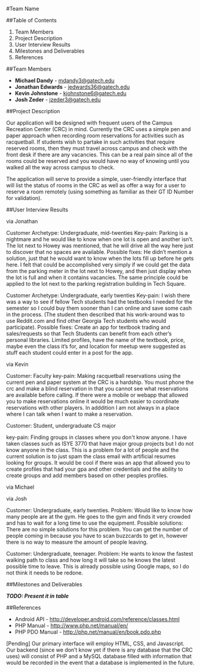 #Team Name


##Table of Contents

1. Team Members
2. Project Description
3. User Interview Results
4. Milestones and Deliverables
5. References

##Team Members

* **Michael Dandy** - mdandy3@gatech.edu
* **Jonathan Edwards** - jedwards36@gatech.edu
* **Kevin Johnstone** - kjohnstone6@gatech.edu
* **Josh Zeder** - jzeder3@gatech.edu


##Project Description

Our application will be designed with frequent users of the Campus 
Recreation Center (CRC)  in mind. Currently the CRC uses a simple pen and 
paper approach when recording room reservations for activities such as 
racquetball. If students wish to partake in such activities that require 
reserved rooms, then they must travel across campus and check with the front 
desk if there are any vacancies. This can be a real pain since all of the 
rooms could be reserved and you would have no way of knowing until you 
walked all the way across campus to check.

The application will serve to provide a simple, user-friendly interface that 
will list the status of rooms in the CRC as well as offer a way for a user 
to reserve a room remotely (using something as familiar as their GT ID 
Number for validation).


##User Interview Results

via Jonathan

Customer Archetype: Undergraduate, mid-twenties
Key-pain: Parking is a nightmare and he would like to know when one lot is 
open and another isn’t. The lot next to Howey was mentioned, that he will 
drive all the way here just to discover that no spaces are available.
Possible fixes: He didn’t mention a solution, just that he would want to 
know when the lots fill up before he gets here. I felt that could be 
accomplished very simply if we could get the data from the parking meter in 
the lot next to Howey, and then just display when the lot is full and when 
it contains vacancies. The same principle could be applied to the lot next 
to the parking registration building in Tech Square.

Customer Archetype: Undergraduate, early twenties
Key-pain: I wish there was a way to see if fellow Tech students had the 
textbooks I needed for the semester so I could buy them sooner than I can 
online and save some cash in the process. (The student then described that 
his work-around was to use Reddit.com and find other Georgia Tech students 
who would participate).
Possible fixes: Create an app for textbook trading and sales/requests so 
that Tech Students can benefit from each other’s personal libraries. Limited 
profiles, have the name of the textbook, price, maybe even the class it’s 
for, and location for meetup were suggested as stuff each student could 
enter in a post for the app.

via Kevin

Customer: Faculty
key-pain: Making racquetball reservations using the current pen and paper system at the CRC is a hardship. You must
phone the crc and make a blind reservation in that you cannot see what reservations are available before calling. If there 
were a mobile or webapp that allowed you to make reservations online it would be much easier to coordinate reservations with
other players. In adddition I am not always in a place where I can talk when I want to make a reservation.

Customer: Student, undergraduate CS major

key-pain: Finding groups in classes where you don't know anyone. I have taken classes such as ISYE 3770 that have major group projects
but I do not know anyone in the class. This is a problem for a lot of people and the current solution is to just spam the class
email with artificial resumes looking for groups. It would be cool if there was an app that allowed you to create profiles
that had your gpa and other credentials and the ability to create groups and add members based on other peoples profiles.

via Michael

via Josh

Customer: Undergraduate, early twenties.
Problem: Would like to know how many people are at the gym. He goes to the gym and finds it very crowded and has to wait for a long time to use the equipment. Possible solutions: There are no simple solutions for this problem. You can get the number of people coming in because you have to scan buzzcards to get in, however there is no way to measure the amount of people leaving.

Customer: Undergraduate, teenager. 
Problem: He wants to know the fastest walking path to class and how long it will take so he knows the latest possible time to leave. This is already possible using Google maps, so I do not think it needs to be redone.


##Milestones and Deliverables

***TODO: Present it in table***


##References

* Android API - <http://developer.android.com/reference/classes.html>
* PHP Manual - <http://www.php.net/manual/en/> 
* PHP PDO Manual - <http://php.net/manual/en/book.pdo.php>

[Pending] Our primary interface will employ HTML, CSS, and Javascript. Our 
backend (since we don’t know yet if there is any database that the CRC uses) 
will consist of PHP and a MySQL database filled with information that would 
be recorded in the event that a database is implemented in the future.